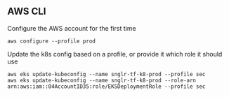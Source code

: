## AWS CLI

Configure the AWS account for the first time
```
aws configure --profile prod
```

Update the k8s config based on a profile, or provide it which role it should use
```
aws eks update-kubeconfig --name snglr-tf-k8-prod --profile sec
aws eks update-kubeconfig --name snglr-tf-k8-prod --role-arn arn:aws:iam::04AccountID35:role/EKSDeploymentRole --profile sec
```
